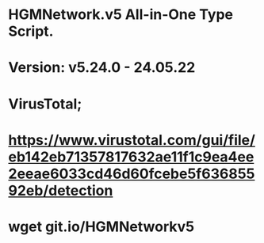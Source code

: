 # HGMNetwork.v5 All-in-One Type Script.

Version: v5.24.0 - 24.05.22
====
VirusTotal;
====
https://www.virustotal.com/gui/file/eb142eb71357817632ae11f1c9ea4ee2eeae6033cd46d60fcebe5f63685592eb/detection
====
wget git.io/HGMNetworkv5
====
